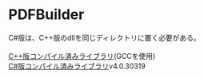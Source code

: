 # PDFBuilder
C#版は、C++版のdllを同じディレクトリに置く必要がある。<br>
<br>
<a href="https://github.com/2T-T2/PDFBuilder/releases/download/v.0.0.1/Cpp_PDFBuilder.zip">C++版コンパイル済みライブラリ</a>(GCCを使用)<br>
<a href="https://github.com/2T-T2/PDFBuilder/releases/download/v.0.0.1/Cs_PDFBuilder.zip">C#版コンパイル済みライブラリ</a>v4.0.30319<br>
<br>
